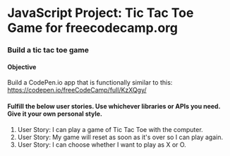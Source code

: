 # JavaScript Project: Tic Tac Toe Game for freecodecamp.org

### Build a tic tac toe game

#### Objective

Build a CodePen.io app that is functionally similar to this: https://codepen.io/freeCodeCamp/full/KzXQgy/

#### Fulfill the below user stories. Use whichever libraries or APIs you need. Give it your own personal style.

1. User Story: I can play a game of Tic Tac Toe with the computer.
2. User Story: My game will reset as soon as it's over so I can play again.
3. User Story: I can choose whether I want to play as X or O.
